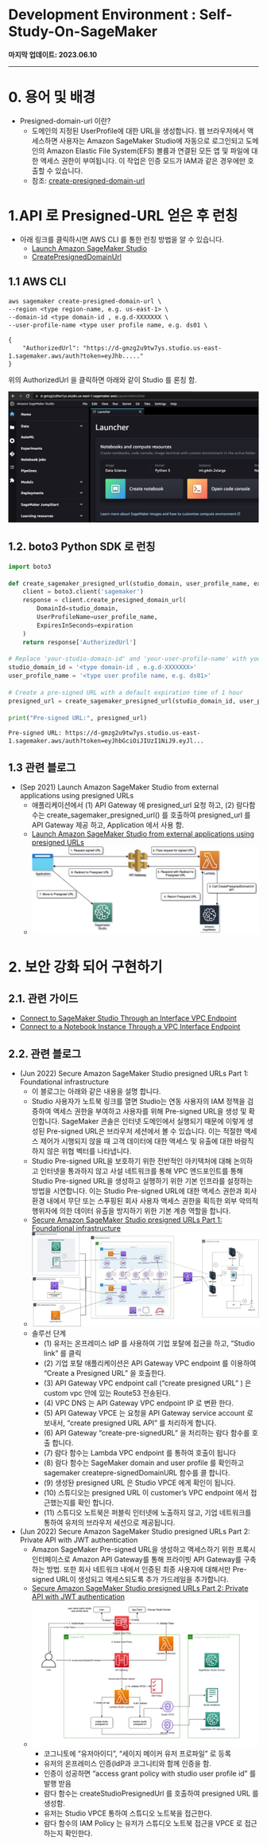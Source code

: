 # Development Environment : Self-Study-On-SageMaker

**마지막 업데이트: 2023.06.10**


---

# 0. 용어 및 배경
- Presigned-domain-url 이란?
    - 도메인의 지정된 UserProfile에 대한 URL을 생성합니다. 웹 브라우저에서 액세스하면 사용자는 Amazon SageMaker Studio에 자동으로 로그인되고 도메인의 Amazon Elastic File System(EFS) 볼륨과 연결된 모든 앱 및 파일에 대한 액세스 권한이 부여됩니다. 이 작업은 인증 모드가 IAM과 같은 경우에만 호출할 수 있습니다.
    - 참조:  [create-presigned-domain-url](https://awscli.amazonaws.com/v2/documentation/api/latest/reference/sagemaker/create-presigned-domain-url.html)
# 1.API 로 Presigned-URL 얻은 후 런칭
- 아래 링크를 클릭하시면 AWS CLI 를 통한 런칭 방법을 알 수 있습니다. 
    - [Launch Amazon SageMaker Studio](https://docs.aws.amazon.com/sagemaker/latest/dg/studio-launch.html)
    - [CreatePresignedDomainUrl](https://docs.aws.amazon.com/sagemaker/latest/APIReference/API_CreatePresignedDomainUrl.html)
## 1.1 AWS CLI 
```
aws sagemaker create-presigned-domain-url \
--region <type region-name, e.g. us-east-1> \
--domain-id <type domain-id , e.g.d-XXXXXXX \
--user-profile-name <type user profile name, e.g. ds01 \
```
```
{
    "AuthorizedUrl": "https://d-gmzg2u9tw7ys.studio.us-east-1.sagemaker.aws/auth?token=eyJhb....."
}
```

위의 AuthorizedUrl 을 클릭하면 아래와 같이 Studio 를 론칭 함.

![studio_ui.png](img/studio_ui.png)

## 1.2. boto3 Python SDK 로 런칭
```python
import boto3

def create_sagemaker_presigned_url(studio_domain, user_profile_name, expiration=300):
    client = boto3.client('sagemaker')
    response = client.create_presigned_domain_url(
        DomainId=studio_domain,
        UserProfileName=user_profile_name,
        ExpiresInSeconds=expiration
    )
    return response['AuthorizedUrl']

# Replace 'your-studio-domain-id' and 'your-user-profile-name' with your actual values
studio_domain_id = '<type domain-id , e.g.d-XXXXXXX>' 
user_profile_name = '<type user profile name, e.g. ds01>'

# Create a pre-signed URL with a default expiration time of 1 hour
presigned_url = create_sagemaker_presigned_url(studio_domain_id, user_profile_name)

print("Pre-signed URL:", presigned_url)

```
```
Pre-signed URL: https://d-gmzg2u9tw7ys.studio.us-east-1.sagemaker.aws/auth?token=eyJhbGciOiJIUzI1NiJ9.eyJl...
```

## 1.3 관련 블로그
- (Sep 2021) Launch Amazon SageMaker Studio from external applications using presigned URLs
    - 애플리케이션에서 (1) API Gateway 에 presigned_url 요청 하고, (2) 람다함수는 create_sagemaker_presigned_url() 를 호출하여 presigned_url 를 API Gateway 제공 하고, Application 에서 사용 함.
    - [Launch Amazon SageMaker Studio from external applications using presigned URLs](https://aws.amazon.com/blogs/machine-learning/launch-amazon-sagemaker-studio-from-external-applications-using-presigned-urls/)
    - ![ML-2784-image001-4uhfoJ.jpeg](img/ML-2784-image001-4uhfoJ.jpeg)


# 2. 보안 강화 되어 구현하기
## 2.1. 관련 가이드
- [Connect to SageMaker Studio Through an Interface VPC Endpoint](https://docs.aws.amazon.com/sagemaker/latest/dg/studio-interface-endpoint.html)
- [Connect to a Notebook Instance Through a VPC Interface Endpoint](https://docs.aws.amazon.com/sagemaker/latest/dg/notebook-interface-endpoint.html)

## 2.2. 관련 블로그
- (Jun 2022) Secure Amazon SageMaker Studio presigned URLs Part 1: Foundational infrastructure
    - 이 블로그는 아래와 같은 내용을 설명 합니다. 
    - Studio 사용자가 노트북 링크를 열면 Studio는 연동 사용자의 IAM 정책을 검증하여 액세스 권한을 부여하고 사용자를 위해 Pre-signed URL을 생성 및 확인합니다. SageMaker 콘솔은 인터넷 도메인에서 실행되기 때문에 이렇게 생성된 Pre-signed URL은 브라우저 세션에서 볼 수 있습니다. 이는 적절한 액세스 제어가 시행되지 않을 때 고객 데이터에 대한 액세스 및 유출에 대한 바람직하지 않은 위협 벡터를 나타냅니다.
    - Studio Pre-signed URL을 보호하기 위한 전반적인 아키텍처에 대해 논의하고 인터넷을 통과하지 않고 사설 네트워크를 통해 VPC 엔드포인트를 통해 Studio Pre-signed URL을 생성하고 실행하기 위한 기본 인프라를 설정하는 방법을 시연합니다. 이는 Studio Pre-signed URL에 대한 액세스 권한과 회사 환경 내에서 무단 또는 스푸핑된 회사 사용자 액세스 권한을 획득한 외부 악의적 행위자에 의한 데이터 유출을 방지하기 위한 기본 계층 역할을 합니다.
    - [Secure Amazon SageMaker Studio presigned URLs Part 1: Foundational infrastructure](https://aws.amazon.com/blogs/machine-learning/secure-amazon-sagemaker-studio-presigned-urls-part-1-foundational-infrastructure/)
    - ![ML-5236-P1-image001.jpg](img/ML-5236-P1-image001.jpg)
    * 솔루선 단계
        * (1) 유저는 온프레미스 ldP 를 사용하여 기업 포탈에 접근을 하고, “Studio link” 를 클릭
        * (2) 기업 포탈 애플리케이션은 API Gateway VPC endpoint 를 이용하여 “Create a Presigned URL” 을 호출한다.
        * (3) API Gateway VPC endpoint call (“create presigned URL” )  은 custom vpc 안에 있는 Route53 전송된다.
        * (4) VPC DNS 는 API Gateway VPC endpoint IP 로 변환 한다.
        * (5) API Gateway VPCE 는 요청을 API Gateway service account 로 보내서, “create presigned URL API” 를 처리하게 합니다.
        * (6) API Gateway “create-pre-signedURL” 을 처리하는 람다 함수를 호출 합니다.
        * (7) 람다 함수는 Lambda VPC endpoint 를 통하여 호출이 됩니다
        * (8) 람다 함수는 SageMaker domain and user profile 를 확인하고 sagemaker createpre-signedDomainURL 함수를 콜 합니다.
        * (9) 생성돤 presigned URL 은 Studio VPCE 에게 확인이 됩니다.
        * (10) 스튜디오는 presigned URL 이 customer’s VPC endpoint 에서 접근했는지를 확인 합니다.
        * (11) 스튜디오 노트북은 퍼블릭 인터넷에 노출하지 않고, 기업 네트워크를 통하여 유저의 브라우저 세션으로 제공됩니다.
- (Jun 2022) Secure Amazon SageMaker Studio presigned URLs Part 2: Private API with JWT authentication
    - Amazon SageMaker Pre-signed URL을 생성하고 액세스하기 위한 프록시 인터페이스로 Amazon API Gateway를 통해 프라이빗 API Gateway를 구축하는 방법. 또한 회사 네트워크 내에서 인증된 최종 사용자에 대해서만 Pre-signed URL이 생성되고 액세스되도록 추가 가드레일을 추가합니다.
    - [Secure Amazon SageMaker Studio presigned URLs Part 2: Private API with JWT authentication](https://aws.amazon.com/blogs/machine-learning/secure-amazon-sagemaker-studio-presigned-urls-part-2-private-api-with-jwt-authentication/)
    - ![ML-5236-P2-image001-new.png](img/ML-5236-P2-image001-new.png)
        * 코그니토에 “유저아이디”, “세이지 메이커 유저 프로파일” 로 등록
        * 유저의 온프레미스 인증(ldP과 코그니티와 함께 인증을 함.
        * 인증이 성공하면 “access grant policy with studio user profile id” 를 발행 받음
        * 람다 함수는 createStudioPresignedUrl 를 호출하여  presigned URL 를 생성함.
        * 유저는 Studio VPCE 통하여 스튜디오 노트북을 접근한다. 
        * 람다 함수의 IAM Policy 는 유저가 스튜디오 노트북 접근을 VPCE 로 접근하는지 확인한다.




